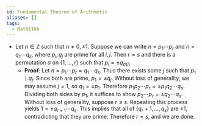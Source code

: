 ```yaml
---
id: Fundamental Theorem of Arithmetic
aliases: []
tags:
  - Math110A
---
```


- Let $n\in\mathbb{Z}$ such that $n\neq 0, \pm 1$. Suppose we can write
  $n = p_1 \dotsb p_r$ and $n = q_1 \dotsb q_s$, where $p_i, q_j$ are prime for
  all $i, j$. Then $r = s$ and there is a permutation $\sigma$ on
  $\left\{1,\dotsc,r\right\}$ such that $p_i = \pm q_{\sigma(i)}$
  - **Proof**: Let $n = p_1 \dotsb p_r = q_1 \dotsb q_s$. Thus there exists some
    $j$ such that $p_1\mid q_j$. Since both are prime, $p_1 = \pm q_j$. Without
    loss of generality, we may assume $j = 1$, so $q_1 = \pm p_1$. Therefore
    $p_1 p_2\dotsb p_r = \pm p_1 q_2 \dotsb q_s$. Dividing both sides by $p_1$,
    it suffices to show $p_2 \dotsb p_r = \pm q_2 \dotsb q_s$. Without loss of
    generality, suppose $r \leq s$. Repeating this process yields
    $1 = \pm q_{r + 1} \dotsb q_s$. This implies that all of
    $\left\{q_r + 1,\dotsc,q_s\right\}$ are $\pm 1$, contradicting that they are
    prime. Therefore $r = s$, and we are done.
